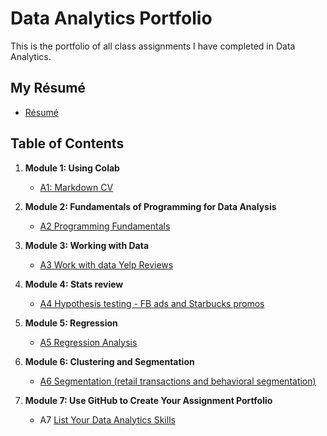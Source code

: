 # Data Analytics Portfolio
This is the portfolio of all class assignments I have completed in Data Analytics. 

## My Résumé
- [Résumé](https://colab.research.google.com/drive/1uxMn3HtIaaNHfpJi_ZHlwcIfNLsqC091)

## Table of Contents
1. **Module 1: Using Colab**
   - [A1: Markdown CV](https://colab.research.google.com/drive/1uxMn3HtIaaNHfpJi_ZHlwcIfNLsqC091)
   
2. **Module 2: Fundamentals of Programming for Data Analysis**
   - [A2 Programming Fundamentals](https://colab.research.google.com/drive/1hJ4iMgwIL3kZYhnzaDnsyiYXuFRrqE8x)
   
3. **Module 3: Working with Data**
   - [A3 Work with data Yelp Reviews](https://colab.research.google.com/drive/1DifwrZpjXKd-B7IillA_7G5PxImf4lZn)
  
4. **Module 4: Stats review**
   - [A4 Hypothesis testing - FB ads and Starbucks promos](https://colab.research.google.com/drive/1O493ljq7-Ygevk7TYsTI-_MEdSh9WsF2)

5. **Module 5: Regression**
   - [A5 Regression Analysis](https://colab.research.google.com/drive/18--y8hI0hgYTTHGdwWUJguNnvy2aCMUl)

6. **Module 6: Clustering and Segmentation**
   - [A6 Segmentation (retail transactions and behavioral segmentation)](https://colab.research.google.com/drive/1w2VjVKhWqQ_1LMg6ivDH03spoyuB8FDl)
   
7. **Module 7: Use GitHub to Create Your Assignment Portfolio**
    - A7 [List Your Data Analytics Skills](https://github.com/alexanderresearch/Analytics/edit/main/README.md)
  
